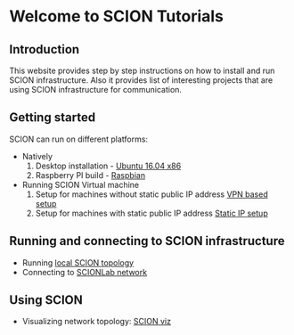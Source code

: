 # Welcome to SCION Tutorials

## Introduction

This website provides step by step instructions on how to install and run SCION infrastructure. Also it provides list of interesting projects that are using SCION infrastructure for communication.

## Getting started

SCION can run on different platforms: 

- Natively 
    1. Desktop installation - [Ubuntu 16.04 x86](native_setup/ubuntu_x86_build)
    2. Raspberry PI build - [Raspbian](native_setup/rpi_raspbian)
- Running SCION Virtual machine
    1. Setup for machines without static public IP address [VPN based setup](virtual_machine_setup/dynamic_ip/)
    2. Setup for machines with static public IP address [Static IP setup](virtual_machine_setup/static_ip/) 

## Running and connecting to SCION infrastructure

- Running [local SCION topology](/general_scion_configuration/local_top) 
- Connecting to [SCIONLab network](/general_scion_configuration/vpn_setup)

## Using SCION

- Visualizing network topology: [SCION viz](/general_scion_configuration/scion_viz) 